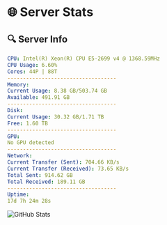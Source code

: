 # 🌐 Server Stats
## 🔍 Server Info
```yaml
CPU: Intel(R) Xeon(R) CPU E5-2699 v4 @ 1368.59MHz
CPU Usage: 6.60%
Cores: 44P | 88T
-----------------------------------
Memory:
Current Usage: 8.38 GB/503.74 GB
Available: 491.91 GB
-----------------------------------
Disk:
Current Usage: 30.32 GB/1.71 TB
Free: 1.60 TB
-----------------------------------
GPU:
No GPU detected
-----------------------------------
Network:
Current Transfer (Sent): 704.66 KB/s
Current Transfer (Received): 73.65 KB/s
Total Sent: 914.62 GB
Total Received: 189.11 GB
-----------------------------------
Uptime:
17d 7h 24m 28s
```
![GitHub Stats](https://img.shields.io/badge/Updated-2025-05-07_00:33:16-blue)